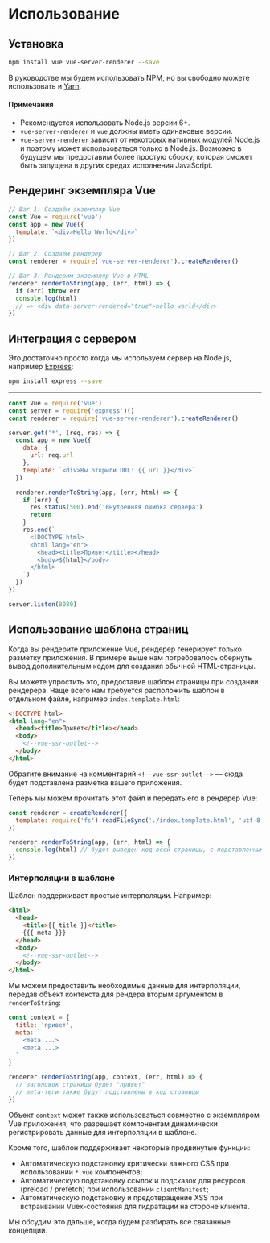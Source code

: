 # Использование

## Установка

``` bash
npm install vue vue-server-renderer --save
```

В руководстве мы будем использовать NPM, но вы свободно можете использовать и [Yarn](https://yarnpkg.com/en/).

#### Примечания

- Рекомендуется использовать Node.js версии 6+.
- `vue-server-renderer` и `vue` должны иметь одинаковые версии.
- `vue-server-renderer` зависит от некоторых нативных модулей Node.js и поэтому может использоваться только в Node.js. Возможно в будущем мы предоставим более простую сборку, которая сможет быть запущена в других средах исполнения JavaScript.

## Рендеринг экземпляра Vue

``` js
// Шаг 1: Создаём экземпляр Vue
const Vue = require('vue')
const app = new Vue({
  template: `<div>Hello World</div>`
})

// Шаг 2: Создаём рендерер
const renderer = require('vue-server-renderer').createRenderer()

// Шаг 3: Рендерим экземпляр Vue в HTML
renderer.renderToString(app, (err, html) => {
  if (err) throw err
  console.log(html)
  // => <div data-server-rendered="true">hello world</div>
})
```

## Интеграция с сервером

Это достаточно просто когда мы используем сервер на Node.js, например [Express](https://expressjs.com/):

``` bash
npm install express --save
```
---
``` js
const Vue = require('vue')
const server = require('express')()
const renderer = require('vue-server-renderer').createRenderer()

server.get('*', (req, res) => {
  const app = new Vue({
    data: {
      url: req.url
    },
    template: `<div>Вы открыли URL: {{ url }}</div>`
  })

  renderer.renderToString(app, (err, html) => {
    if (err) {
      res.status(500).end('Внутренняя ошибка сервера')
      return
    }
    res.end(`
      <!DOCTYPE html>
      <html lang="en">
        <head><title>Привет</title></head>
        <body>${html}</body>
      </html>
    `)
  })
})

server.listen(8080)
```

## Использование шаблона страниц

Когда вы рендерите приложение Vue, рендерер генерирует только разметку приложения. В примере выше нам потребовалось обернуть вывод дополнительным кодом для создания обычной HTML-страницы.

Вы можете упростить это, предоставив шаблон страницы при создании рендерера. Чаще всего нам требуется расположить шаблон в отдельном файле, например `index.template.html`:

``` html
<!DOCTYPE html>
<html lang="en">
  <head><title>Привет</title></head>
  <body>
    <!--vue-ssr-outlet-->
  </body>
</html>
```

Обратите внимание на комментарий `<!--vue-ssr-outlet-->` — сюда будет подставлена разметка вашего приложения.

Теперь мы можем прочитать этот файл и передать его в рендерер Vue:

``` js
const renderer = createRenderer({
  template: require('fs').readFileSync('./index.template.html', 'utf-8')
})

renderer.renderToString(app, (err, html) => {
  console.log(html) // будет выведен код всей страницы, с подставленным кодом приложения.
})
```

### Интерполяции в шаблоне

Шаблон поддерживает простые интерполяции. Например:

``` html
<html>
  <head>
    <title>{{ title }}</title>
    {{{ meta }}}
  </head>
  <body>
    <!--vue-ssr-outlet-->
  </body>
</html>
```

Мы можем предоставить необходимые данные для интерполяции, передав объект контекста для рендера вторым аргументом в `renderToString`:

``` js
const context = {
  title: 'привет',
  meta: `
    <meta ...>
    <meta ...>
  `
}

renderer.renderToString(app, context, (err, html) => {
  // заголовок страницы будет "привет"
  // meta-теги также будут подставлены в код страницы
})
```

Объект `context` может также использоваться совместно с экземпляром Vue приложения, что разрешает компонентам динамически регистрировать данные для интерполяции в шаблоне.

Кроме того, шаблон поддерживает некоторые продвинутые функции:

- Автоматическую подстановку критически важного CSS при использовании `*.vue` компонентов;
- Автоматическую подстановку ссылок и подсказок для ресурсов (preload / prefetch) при использовании `clientManifest`;
- Автоматическую подстановку и предотвращение XSS при встраивании Vuex-состояния для гидратации на стороне клиента.

Мы обсудим это дальше, когда будем разбирать все связанные концепции.
